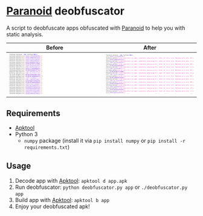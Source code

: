 # [Paranoid] deobfuscator

A script to deobfuscate apps obfuscated with [Paranoid]
to help you with static analysis.

Before | After
:-:|:-:
![Before](.assets/before.png) | ![After](.assets/after.png)

## Requirements
* [Apktool]
* Python 3
  * `numpy` package (install it via `pip install numpy` or `pip install -r requirements.txt`)

## Usage
1. Decode app with [Apktool]: `apktool d app.apk`
2. Run deobfuscator: `python deobfuscator.py app` or `./deobfuscator.py app`
3. Build app with [Apktool]: `apktool b app`
4. Enjoy your deobfuscated apk!

[paranoid]: https://github.com/MichaelRocks/paranoid
[apktool]: https://github.com/iBotPeaches/Apktool